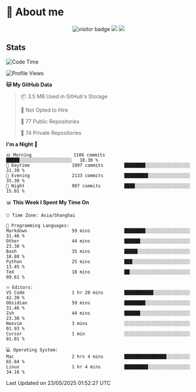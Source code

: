 <!-- ![](https://youpai.roccoshi.top/img/20200804214216.png) -->

# 🧐 About me
 
<p align="center">
<img src="https://visitor-badge.laobi.icu/badge?page_id=Lincest.Lincest&title=hits" alt="visitor badge"/>
<a href="mailto:imroccoshi@gmail.com"><img src="https://img.shields.io/badge/gmail-imroccoshi%40gmail.com-red"></a>
<a href="https://blog.roccoshi.top"><img src="https://img.shields.io/badge/blog-roccoshi-green"></a>
</p>

## Stats

<!--START_SECTION:waka-->
![Code Time](http://img.shields.io/badge/Code%20Time-2%2C517%20hrs%2057%20mins-blue)

![Profile Views](http://img.shields.io/badge/Profile%20Views-0-blue)

**🐱 My GitHub Data** 

> 📦 3.5 MB Used in GitHub's Storage 
 > 
> 🚫 Not Opted to Hire
 > 
> 📜 77 Public Repositories 
 > 
> 🔑 74 Private Repositories 
 > 
**I'm a Night 🦉** 

```text
🌞 Morning                1106 commits        █████░░░░░░░░░░░░░░░░░░░░   18.30 % 
🌆 Daytime                1897 commits        ████████░░░░░░░░░░░░░░░░░   31.39 % 
🌃 Evening                2133 commits        █████████░░░░░░░░░░░░░░░░   35.30 % 
🌙 Night                  907 commits         ████░░░░░░░░░░░░░░░░░░░░░   15.01 % 
```


📊 **This Week I Spent My Time On** 

```text
🕑︎ Time Zone: Asia/Shanghai

💬 Programming Languages: 
Markdown                 59 mins             ████████░░░░░░░░░░░░░░░░░   31.46 % 
Other                    44 mins             ██████░░░░░░░░░░░░░░░░░░░   23.38 % 
Bash                     35 mins             █████░░░░░░░░░░░░░░░░░░░░   18.88 % 
Python                   25 mins             ███░░░░░░░░░░░░░░░░░░░░░░   13.45 % 
TeX                      18 mins             ██░░░░░░░░░░░░░░░░░░░░░░░   09.61 % 

🔥 Editors: 
VS Code                  1 hr 20 mins        ███████████░░░░░░░░░░░░░░   42.30 % 
Obsidian                 59 mins             ████████░░░░░░░░░░░░░░░░░   31.46 % 
Zsh                      44 mins             ██████░░░░░░░░░░░░░░░░░░░   23.30 % 
Neovim                   3 mins              ░░░░░░░░░░░░░░░░░░░░░░░░░   01.93 % 
Cursor                   1 min               ░░░░░░░░░░░░░░░░░░░░░░░░░   01.01 % 

💻 Operating System: 
Mac                      2 hrs 4 mins        ████████████████░░░░░░░░░   65.84 % 
Linux                    1 hr 4 mins         █████████░░░░░░░░░░░░░░░░   34.16 % 
```


 Last Updated on 23/05/2025 01:52:27 UTC
<!--END_SECTION:waka-->


